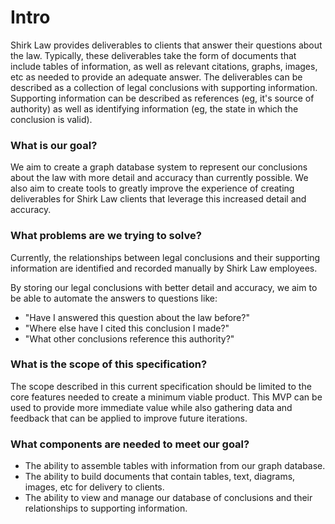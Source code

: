 # Intro

Shirk Law provides deliverables to clients that answer their questions about the law. Typically, these deliverables take the form of documents that include tables of information, as well as relevant citations, graphs, images, etc as needed to provide an adequate answer. The deliverables can be described as a collection of legal conclusions with supporting information. Supporting information can be described as references (eg, it's source of authority) as well as identifying information (eg, the state in which the conclusion is valid).

### What is our goal?

We aim to create a graph database system to represent our conclusions about the law with more detail and accuracy than currently possible. We also aim to create tools to greatly improve the experience of creating deliverables for Shirk Law clients that leverage this increased detail and accuracy.

### What problems are we trying to solve?

Currently, the relationships between legal conclusions and their supporting information are identified and recorded manually by Shirk Law employees.

By storing our legal conclusions with better detail and accuracy, we aim to be able to automate the answers to questions like:

- "Have I answered this question about the law before?"
- "Where else have I cited this conclusion I made?"
- "What other conclusions reference this authority?"

### What is the scope of this specification?

The scope described in this current specification should be limited to the core features needed to create a minimum viable product. This MVP can be used to provide more immediate value while also gathering data and feedback that can be applied to improve future iterations.

### What components are needed to meet our goal?

- The ability to assemble tables with information from our graph database.
- The ability to build documents that contain tables, text, diagrams, images, etc for delivery to clients.
- The ability to view and manage our database of conclusions and their relationships to supporting information.
